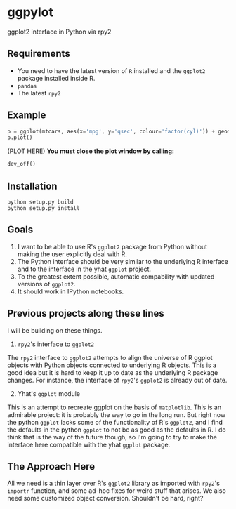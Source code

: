 ggpylot
=======

ggplot2 interface in Python via rpy2

Requirements
------------

* You need to have the latest version of `R` installed and the `ggplot2` package installed inside R.
* `pandas`
* The latest `rpy2`

Example
-------
```python
p = ggplot(mtcars, aes(x='mpg', y='qsec', colour='factor(cyl)')) + geom_point()
p.plot()
```
(PLOT HERE)
**You must close the plot window by calling:**
```python
dev_off()
```

Installation
------------
```
python setup.py build
python setup.py install
```

Goals
-----

1. I want to be able to use R's `ggplot2` package from Python without making the user explicitly deal with R. 
2. The Python interface should be very similar to the underlying R interface
and to the interface in the yhat `ggplot` project.
3. To the greatest extent possible, automatic compability with updated 
versions of `ggplot2`. 
4. It should work in IPython notebooks.



Previous projects along these lines
-----------------------------------

I will be building on these things.

1. `rpy2`'s interface to `ggplot2`

The `rpy2` interface to `ggplot2` attempts to align the universe of R ggplot objects with Python objects connected to underlying R objects. This is a good idea but it is hard to keep it up to date as the underlying R package changes. For instance, the interface of `rpy2`'s `ggplot2` is already out of date. 

2. Yhat's `ggplot` module

This is an attempt to recreate ggplot on the basis of `matplotlib`. This is an
admirable project: it is probably the way to go in the long run. But right now the python `ggplot` lacks some of the functionality of R's `ggplot2`, and I find the defaults in the python `ggplot` to not be as good as the defaults in R. I do think that is the way of the future though, so I'm going to try to make the interface here compatible with the yhat `ggplot` package.


The Approach Here
-----------------

All we need is a thin layer over R's `ggplot2` library as imported with `rpy2`'s `importr` function, and some ad-hoc fixes for weird stuff that arises. We also need some customized object conversion. Shouldn't be hard, right?
